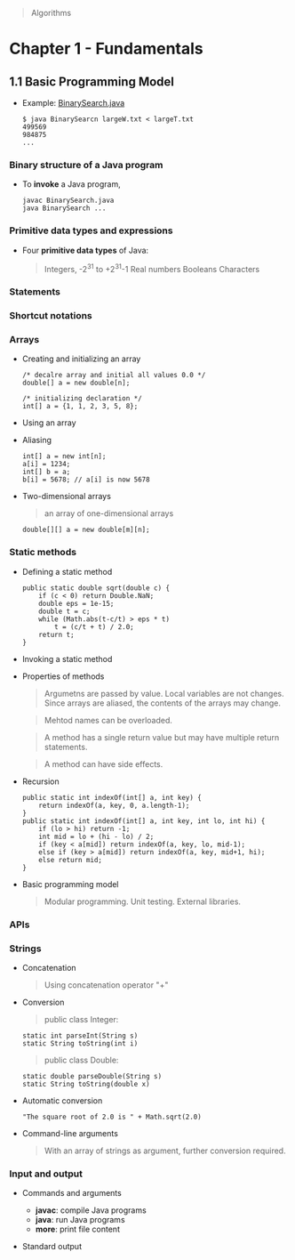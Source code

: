 > Algorithms

# Chapter 1 - Fundamentals

## 1.1 Basic Programming Model

* Example: [BinarySearch.java](BinarySearch.java)

  ```
  $ java BinarySearcn largeW.txt < largeT.txt
  499569
  984875
  ...
  ```

### Binary structure of a Java program

* To **invoke** a Java program,

  ```
  javac BinarySearch.java
  java BinarySearch ...
  ```

### Primitive data types and expressions

* Four **primitive data types** of Java:

  > Integers, -2<sup>31</sup> to +2<sup>31</sup>-1
  > Real numbers
  > Booleans
  > Characters

### Statements

### Shortcut notations

### Arrays

* Creating and initializing an array

  ```
  /* decalre array and initial all values 0.0 */
  double[] a = new double[n];
  
  /* initializing declaration */
  int[] a = {1, 1, 2, 3, 5, 8};
  ```

* Using an array

* Aliasing

  ```
  int[] a = new int[n];
  a[i] = 1234;
  int[] b = a;
  b[i] = 5678; // a[i] is now 5678
  ```

* Two-dimensional arrays

  > an array of one-dimensional arrays

  ```
  double[][] a = new double[m][n];  
  ```

### Static methods

* Defining a static method

  ```
  public static double sqrt(double c) {
      if (c < 0) return Double.NaN;
      double eps = 1e-15;
      double t = c;
      while (Math.abs(t-c/t) > eps * t)
          t = (c/t + t) / 2.0;
      return t;
  }
  ```

* Invoking a static method

* Properties of methods

  > Argumetns are passed by value. Local variables are not changes. Since arrays are aliased, the contents of the arrays may change.

  > Mehtod names can be overloaded.

  > A method has a single return value but may have multiple return statements.

  > A method can have side effects.

* Recursion

  ```
  public static int indexOf(int[] a, int key) {
      return indexOf(a, key, 0, a.length-1);
  }
  public static int indexOf(int[] a, int key, int lo, int hi) {
      if (lo > hi) return -1;
      int mid = lo + (hi - lo) / 2;
      if (key < a[mid]) return indexOf(a, key, lo, mid-1);
      else if (key > a[mid]) return indexOf(a, key, mid+1, hi);
      else return mid;
  }
  ```

* Basic programming model

  > Modular programming.
  > Unit testing.
  > External libraries.

### APIs

### Strings

* Concatenation

  > Using concatenation operator "+"

* Conversion

  > public class Integer:

    ```
    static int parseInt(String s)
    static String toString(int i)
    ```

  > public class Double:

    ```
    static double parseDouble(String s)
    static String toString(double x)
    ```

* Automatic conversion

  ```
  "The square root of 2.0 is " + Math.sqrt(2.0)
  ```

* Command-line arguments

  > With an array of strings as argument, further conversion required.

### Input and output

* Commands and arguments

  - **javac**: compile Java programs
  - **java**: run Java programs
  - **more**: print file content

* Standard output